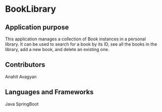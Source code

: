 # BookLibrary

## Application purpose 
This application manages a collection of Book instances in a personal library. It can be used to search for a book by its ID, see all the books in the library, add a new book, and delete an existing one. 

## Contributors
Anahit Avagyan 

## Languages and Frameworks 
Java
SpringBoot
